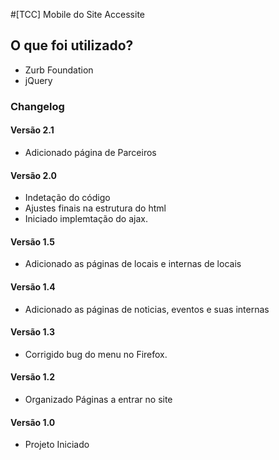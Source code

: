 #[TCC] Mobile do Site Accessite

## O que foi utilizado?
- Zurb Foundation
- jQuery

### Changelog

#### Versão 2.1 
- Adicionado página de Parceiros

#### Versão 2.0 
- Indetação do código
- Ajustes finais na estrutura do html
- Iniciado implemtação do ajax.

#### Versão 1.5 
- Adicionado as páginas de locais e internas de locais

#### Versão 1.4 
- Adicionado as páginas de noticias, eventos e suas internas

#### Versão 1.3 
- Corrigido bug do menu no Firefox.

#### Versão 1.2 
- Organizado Páginas a entrar no site

#### Versão 1.0 
- Projeto Iniciado
